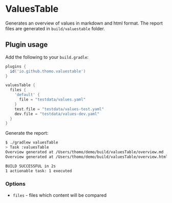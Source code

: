 # ValuesTable

Generates an overview of values in markdown and html format. The report files are generated in `build/valuestable`
folder.

## Plugin usage

Add the following to your `build.gradle`:

``` groovy
plugins {
  id('io.github.thomo.valuestable')
}

valuesTable {
  files {
    'default' {
      file = "testdata/values.yaml"
    }
    test.file = "testdata/values-test.yaml"
    dev.file = "testdata/values-dev.yaml"
  }
}
```

Generate the report:

```bash
$ ./gradlew valuesTable
> Task :valuesTable
Overview generated at /Users/thomo/demo/build/valuesTable/overview.md
Overview generated at /Users/thomo/demo/build/valuesTable/overview.html

BUILD SUCCESSFUL in 2s
1 actionable task: 1 executed
```

### Options

- `files` - files which content will be compared
